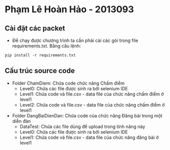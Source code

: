 # Phạm Lê Hoàn Hảo - 2013093

## Cài đặt các packet 
* Để chạy được chương trình ta cần phải cài các gói trong file requirements.txt. Bằng câu lệnh: 
```
pip install -r requirements.txt
```
## Cấu trúc source code
* Folder ChamDiem: Chứa code chức năng Chấm điểm
    * Level0: Chứa các file được sinh ra bởi selenium IDE
    * Level1: Chứa code và file.csv - data file của chức năng chấm điểm ở level1
    * Level2: Chứa code và file.csv - data file của chức năng chấm điểm ở level1
* Folder DangBaiDienDan: Chứa code của chức năng Đăng bài trong một diễn đàn
    * DataTest: Chứa các file dùng để upload trong tính năng này
    * Level0: Chứa các file được sinh ra bởi selenium IDE
    * Level1: Chứa code và file.csv - data file của chức năng đăng bài ở level1
